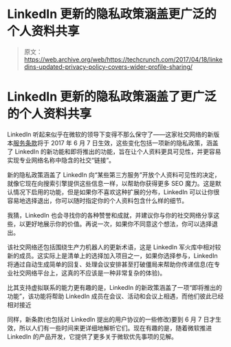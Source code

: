 # LinkedIn 更新的隐私政策涵盖更广泛的个人资料共享 

> 原文：<https://web.archive.org/web/https://techcrunch.com/2017/04/18/linkedins-updated-privacy-policy-covers-wider-profile-sharing/>

# LinkedIn 更新的隐私政策涵盖了更广泛的个人资料共享

LinkedIn 听起来似乎在微软的领导下变得不那么保守了——这家社交网络的新版本[服务条款](https://web.archive.org/web/20221225214914/https://blog.linkedin.com/2017/april/10/updates-to-our-terms-of-service)将于 2017 年 6 月 7 日生效，这些变化包括一项新的隐私政策，涵盖了 LinkedIn 的新功能和即将推出的功能，旨在让个人资料更具可见性，并更容易实现专业网络名称中隐含的社交“链接”。

新的隐私政策涵盖了 LinkedIn 向“某些第三方服务”开放个人资料可见性的决定，就像它现在向搜索引擎提供这些信息一样，以帮助你获得更多 SEO 魔力。这是默认情况下启用的功能，但是如果你不喜欢这种扩展的分布，LinkedIn 可以让你很容易地选择退出，你可以随时指定你的个人资料包含什么样的细节。

我猜，LinkedIn 也会寻找你的各种赞誉和成就，并建议你与你的社交网络分享这些，以更好地展示你的价值。再说一次，如果你不同意这个想法，你可以选择退出。

该社交网络还包括围绕生产力机器人的更新术语，这是 LinkedIn 军火库中相对较新的成员。这实际上是清单上的选择加入项目之一，如果你选择参与，LinkedIn 将通过自动生成简单的回复、处理会议安排甚至打破僵局来帮助你传递信息(在专业社交网络平台上，这真的不应该是一种非常复杂的体验)。

比其支持虚拟联系的能力更有趣的是，LinkedIn 的新政策涵盖了一项“即将推出的功能”，该功能将帮助 LinkedIn 成员在会议、活动和会议上相遇，而他们彼此已经相对接近

同样，新条款(也包括对 LinkedIn 提出的用户协议的一些修改)要到 6 月 7 日才生效，所以人们有一些时间来更详细地解析它们。现在有趣的是，随着微软推进 LinkedIn 的产品开发，它提供了更多关于微软优先事项的见解。